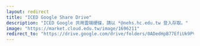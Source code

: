 ```yaml
---
layout: redirect
title: "ICED Google Share Drive"
description: "ICED Google 共用雲端硬碟，請以 *@nehs.hc.edu.tw 登入存取。"
image: "https://market.cloud.edu.tw/image/1696211"
redirect_to: "https://drive.google.com/drive/folders/0ADedHpB77EfiUk9PVA"
---
```

